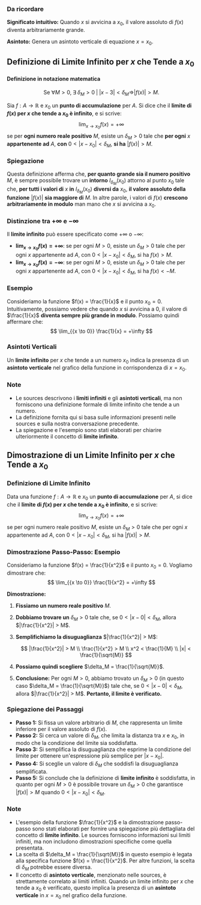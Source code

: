 ### Da ricordare
**Significato intuitivo:** Quando $x$ si avvicina a $x_0$, il valore assoluto di $f(x)$ diventa arbitrariamente grande.

**Asintoto:** Genera un asintoto verticale di equazione $x = x_0$.

## Definizione di Limite Infinito per $x$ che Tende a $x_0$

#### Definizione in notazione matematica
$$
\text{Se } \forall M > 0, \; \exists \; \delta_M > 0 \; | \; |x - 3| < \delta_M \Rightarrow |f(x)| > M.
$$



Sia $f: A \rightarrow \mathbb{R}$ e $x_0$ un **punto di accumulazione** per $A$. Si dice che il **limite di $f(x)$ per $x$ che tende a $x_0$ è infinito**, e si scrive:
$$
\lim_{{x \to x_0}} f(x) = +\infty
$$
se per **ogni numero reale positivo** $M$, esiste un $\delta_M > 0$ tale che **per ogni** $x$ **appartenente ad** $A$, **con** $0 < |x - x_0| < \delta_M$, **si ha** $|f(x)| > M$.

### Spiegazione

Questa definizione afferma che, **per quanto grande sia il numero positivo** $M$, è sempre possibile trovare un **intorno** $I_{\delta_M}(x_0)$ attorno al punto $x_0$ tale che, **per tutti i valori di** $x$ **in** $I_{\delta_M}(x_0)$ **diversi da** $x_0$, **il valore assoluto della funzione** $|f(x)|$ **sia maggiore di** $M$. In altre parole, i valori di $f(x)$ **crescono arbitrariamente in modulo** man mano che $x$ si avvicina a $x_0$.

### Distinzione tra $+\infty$ e $-\infty$

Il **limite infinito** può essere specificato come $+\infty$ o $-\infty$:

- **$\lim_{{x \to x_0}} f(x) = +\infty$**: se per ogni $M > 0$, esiste un $\delta_M > 0$ tale che per ogni $x$ appartenente ad $A$, con $0 < |x - x_0| < \delta_M$, si ha $f(x) > M$.
- **$\lim_{{x \to x_0}} f(x) = -\infty$**: se per ogni $M > 0$, esiste un $\delta_M > 0$ tale che per ogni $x$ appartenente ad $A$, con $0 < |x - x_0| < \delta_M$, si ha $f(x) < -M$.

### Esempio

Consideriamo la funzione $f(x) = \frac{1}{x}$ e il punto $x_0 = 0$. Intuitivamente, possiamo vedere che quando $x$ si avvicina a $0$, il valore di $\frac{1}{x}$ **diventa sempre più grande in modulo**. Possiamo quindi affermare che:
$$
\lim_{{x \to 0}} \frac{1}{x} = +\infty
$$

### Asintoti Verticali

Un **limite infinito** per $x$ che tende a un numero $x_0$ indica la presenza di un **asintoto verticale** nel grafico della funzione in corrispondenza di $x = x_0$.

### Note

- Le sources descrivono i **limiti infiniti** e gli **asintoti verticali**, ma non forniscono una definizione formale di limite infinito che tende a un numero.
- La definizione fornita qui si basa sulle informazioni presenti nelle sources e sulla nostra conversazione precedente.
- La spiegazione e l'esempio sono stati elaborati per chiarire ulteriormente il concetto di **limite infinito**.




## Dimostrazione di un Limite Infinito per $x$ che Tende a $x_0$

### Definizione di Limite Infinito

Data una funzione $f: A \rightarrow \mathbb{R}$ e $x_0$ un **punto di accumulazione** per $A$, si dice che il **limite di $f(x)$ per $x$ che tende a $x_0$ è infinito**, e si scrive:
$$
\lim_{{x \to x_0}} f(x) = +\infty
$$
se per ogni numero reale positivo $M$, esiste un $\delta_M > 0$ tale che per ogni $x$ appartenente ad $A$, con $0 < |x - x_0| < \delta_M$, si ha $|f(x)| > M$.

### Dimostrazione Passo-Passo: Esempio

Consideriamo la funzione $f(x) = \frac{1}{x^2}$ e il punto $x_0 = 0$. Vogliamo dimostrare che:
$$
\lim_{{x \to 0}} \frac{1}{x^2} = +\infty
$$

**Dimostrazione:**

1. **Fissiamo un numero reale positivo** $M$. 
2. **Dobbiamo trovare un** $\delta_M > 0$ tale che, se $0 < |x - 0| < \delta_M$, allora $|\frac{1}{x^2}| > M$.
3. **Semplifichiamo la disuguaglianza** $|\frac{1}{x^2}| > M$:

   $$
   |\frac{1}{x^2}| > M \\
   \frac{1}{x^2} > M \\
   x^2 < \frac{1}{M} \\
   |x| < \frac{1}{\sqrt{M}}
   $$

4. **Possiamo quindi scegliere** $\delta_M = \frac{1}{\sqrt{M}}$.

5. **Conclusione:** Per ogni $M > 0$, abbiamo trovato un $\delta_M > 0$ (in questo caso $\delta_M = \frac{1}{\sqrt{M}}$) tale che, se $0 < |x - 0| < \delta_M$, allora $|\frac{1}{x^2}| > M$. **Pertanto, il limite è verificato.**

### Spiegazione dei Passaggi

* **Passo 1:** Si fissa un valore arbitrario di $M$, che rappresenta un limite inferiore per il valore assoluto di $f(x)$.
* **Passo 2:** Si cerca un valore di $\delta_M$, che limita la distanza tra $x$ e $x_0$, in modo che la condizione del limite sia soddisfatta.
* **Passo 3:** Si semplifica la disuguaglianza che esprime la condizione del limite per ottenere un'espressione più semplice per $|x - x_0|$.
* **Passo 4:** Si sceglie un valore di $\delta_M$ che soddisfi la disuguaglianza semplificata. 
* **Passo 5:** Si conclude che la definizione di **limite infinito** è soddisfatta, in quanto per ogni $M > 0$ è possibile trovare un $\delta_M > 0$ che garantisce $|f(x)| > M$ quando $0 < |x - x_0| < \delta_M$.

### Note

* L'esempio della funzione $\frac{1}{x^2}$ e la dimostrazione passo-passo sono stati elaborati per fornire una spiegazione più dettagliata del concetto di **limite infinito**. Le sources forniscono informazioni sui limiti infiniti, ma non includono dimostrazioni specifiche come quella presentata. 
* La scelta di $\delta_M = \frac{1}{\sqrt{M}}$ in questo esempio è legata alla specifica funzione $f(x) = \frac{1}{x^2}$. Per altre funzioni, la scelta di $\delta_M$ potrebbe essere diversa.
* Il concetto di **asintoto verticale**, menzionato nelle sources, è strettamente correlato ai limiti infiniti. Quando un limite infinito per $x$ che tende a $x_0$ è verificato, questo implica la presenza di un **asintoto verticale** in $x = x_0$ nel grafico della funzione.


